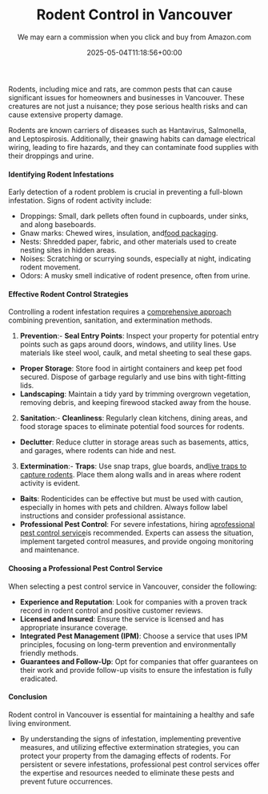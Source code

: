 ﻿---
author: We may earn a commission when you click and buy from Amazon.com
layout: post
title: Rodent Control in Vancouver
date: '2025-05-04T11:18:56+00:00'
categories:
- Guide
- Rats
- Vancouver
tags: []
slug: /rodent-control-in-vancouver/
lastmod: 2025-05-07T12:21:28+03:00
---

Rodents, including mice and rats, are common pests that can cause significant issues for homeowners and businesses in Vancouver. These creatures are not just a nuisance; they pose serious health risks and can cause extensive property damage.

Rodents are known carriers of diseases such as Hantavirus, Salmonella, and Leptospirosis. Additionally, their gnawing habits can damage electrical wiring, leading to fire hazards, and they can contaminate food supplies with their droppings and urine.
#### Identifying Rodent Infestations
Early detection of a rodent problem is crucial in preventing a full-blown infestation. Signs of rodent activity include:
- Droppings: Small, dark pellets often found in cupboards, under sinks, and along baseboards.
- Gnaw marks: Chewed wires, insulation, and[food packaging](https://pestpolicy.com/what-do-opossums-eat/).
- Nests: Shredded paper, fabric, and other materials used to create nesting sites in hidden areas.
- Noises: Scratching or scurrying sounds, especially at night, indicating rodent movement.
- Odors: A musky smell indicative of rodent presence, often from urine.
#### Effective Rodent Control Strategies
Controlling a rodent infestation requires a
[comprehensive approach](https://www.fao.org/4/t1838e/T1838E1l.htm)
combining prevention, sanitation, and extermination methods.
1. **Prevention**:- **Seal Entry Points**: Inspect your property for potential entry points such as gaps around doors, windows, and utility lines. Use materials like steel wool, caulk, and metal sheeting to seal these gaps.
- **Proper Storage**: Store food in airtight containers and keep pet food secured. Dispose of garbage regularly and use bins with tight-fitting lids.
- **Landscaping**: Maintain a tidy yard by trimming overgrown vegetation, removing debris, and keeping firewood stacked away from the house.
2. **Sanitation**:- **Cleanliness**: Regularly clean kitchens, dining areas, and food storage spaces to eliminate potential food sources for rodents.
- **Declutter**: Reduce clutter in storage areas such as basements, attics, and garages, where rodents can hide and nest.
3. **Extermination**:- **Traps**: Use snap traps, glue boards, and[live traps to capture rodents](https://pestpolicy.com/best-mole-traps/). Place them along walls and in areas where rodent activity is evident.
- **Baits**: Rodenticides can be effective but must be used with caution, especially in homes with pets and children. Always follow label instructions and consider professional assistance.
- **Professional Pest Control**: For severe infestations, hiring a[professional pest control service](https://pestpolicy.com/best-chipmunk-repellents/)is recommended. Experts can assess the situation, implement targeted control measures, and provide ongoing monitoring and maintenance.
#### Choosing a Professional Pest Control Service
When selecting a pest control service in Vancouver, consider the following:
- **Experience and Reputation**: Look for companies with a proven track record in rodent control and positive customer reviews.
- **Licensed and Insured**: Ensure the service is licensed and has appropriate insurance coverage.
- **Integrated Pest Management (IPM)**: Choose a service that uses IPM principles, focusing on long-term prevention and environmentally friendly methods.
- **Guarantees and Follow-Up**: Opt for companies that offer guarantees on their work and provide follow-up visits to ensure the infestation is fully eradicated.
#### Conclusion
Rodent control in Vancouver is essential for maintaining a healthy and safe living environment.
- By understanding the signs of infestation, implementing preventive measures, and utilizing effective extermination strategies, you can protect your property from the damaging effects of rodents.
For persistent or severe infestations, professional pest control services offer the expertise and resources needed to eliminate these pests and prevent future occurrences.